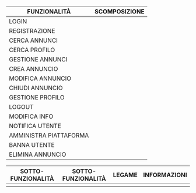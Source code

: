 |FUNZIONALITÀ|SCOMPOSIZIONE|
|------------|-------------|
|LOGIN| |
|REGISTRAZIONE| |
|CERCA ANNUNCI| |
|CERCA PROFILO| |
|GESTIONE ANNUNCI| |
|CREA ANNUNCIO| |
|MODIFICA ANNUNCIO| |
|CHIUDI ANNUNCIO| |
|GESTIONE PROFILO| |
|LOGOUT| |
|MODIFICA INFO| |
|NOTIFICA UTENTE| |
|AMMINISTRA PIATTAFORMA| |
|BANNA UTENTE| |
|ELIMINA ANNUNCIO| |

|SOTTO-FUNZIONALITÀ|SOTTO-FUNZIONALITÀ|LEGAME|INFORMAZIONI|
|------------------|------------------|------|------------|
| | | | |

